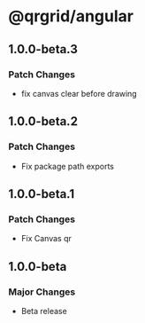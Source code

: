# @qrgrid/angular

## 1.0.0-beta.3

### Patch Changes

- fix canvas clear before drawing

## 1.0.0-beta.2

### Patch Changes

- Fix package path exports

## 1.0.0-beta.1

### Patch Changes

- Fix Canvas qr

## 1.0.0-beta

### Major Changes

- Beta release
